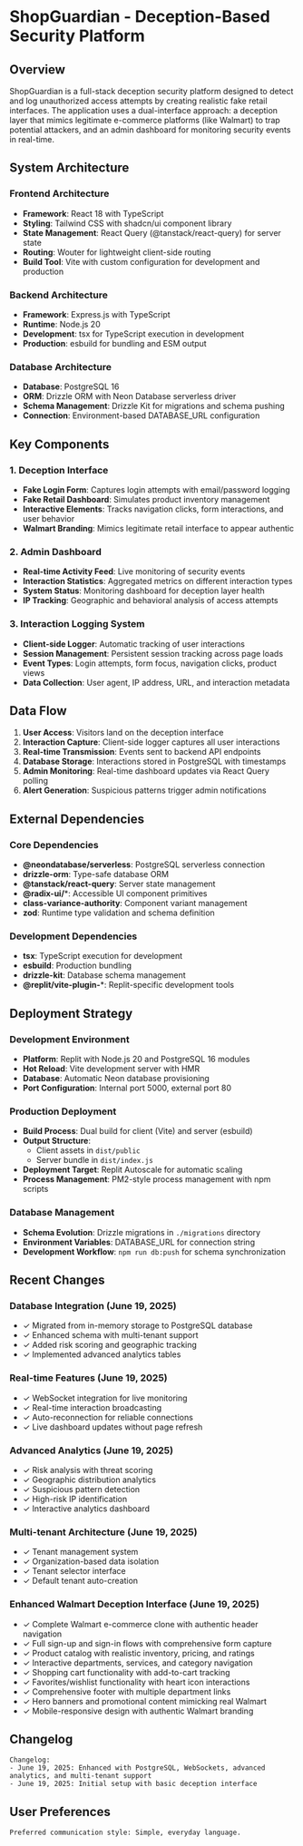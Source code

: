 # ShopGuardian - Deception-Based Security Platform

## Overview

ShopGuardian is a full-stack deception security platform designed to detect and log unauthorized access attempts by creating realistic fake retail interfaces. The application uses a dual-interface approach: a deception layer that mimics legitimate e-commerce platforms (like Walmart) to trap potential attackers, and an admin dashboard for monitoring security events in real-time.

## System Architecture

### Frontend Architecture
- **Framework**: React 18 with TypeScript
- **Styling**: Tailwind CSS with shadcn/ui component library
- **State Management**: React Query (@tanstack/react-query) for server state
- **Routing**: Wouter for lightweight client-side routing
- **Build Tool**: Vite with custom configuration for development and production

### Backend Architecture
- **Framework**: Express.js with TypeScript
- **Runtime**: Node.js 20
- **Development**: tsx for TypeScript execution in development
- **Production**: esbuild for bundling and ESM output

### Database Architecture
- **Database**: PostgreSQL 16
- **ORM**: Drizzle ORM with Neon Database serverless driver
- **Schema Management**: Drizzle Kit for migrations and schema pushing
- **Connection**: Environment-based DATABASE_URL configuration

## Key Components

### 1. Deception Interface
- **Fake Login Form**: Captures login attempts with email/password logging
- **Fake Retail Dashboard**: Simulates product inventory management
- **Interactive Elements**: Tracks navigation clicks, form interactions, and user behavior
- **Walmart Branding**: Mimics legitimate retail interface to appear authentic

### 2. Admin Dashboard
- **Real-time Activity Feed**: Live monitoring of security events
- **Interaction Statistics**: Aggregated metrics on different interaction types
- **System Status**: Monitoring dashboard for deception layer health
- **IP Tracking**: Geographic and behavioral analysis of access attempts

### 3. Interaction Logging System
- **Client-side Logger**: Automatic tracking of user interactions
- **Session Management**: Persistent session tracking across page loads
- **Event Types**: Login attempts, form focus, navigation clicks, product views
- **Data Collection**: User agent, IP address, URL, and interaction metadata

## Data Flow

1. **User Access**: Visitors land on the deception interface
2. **Interaction Capture**: Client-side logger captures all user interactions
3. **Real-time Transmission**: Events sent to backend API endpoints
4. **Database Storage**: Interactions stored in PostgreSQL with timestamps
5. **Admin Monitoring**: Real-time dashboard updates via React Query polling
6. **Alert Generation**: Suspicious patterns trigger admin notifications

## External Dependencies

### Core Dependencies
- **@neondatabase/serverless**: PostgreSQL serverless connection
- **drizzle-orm**: Type-safe database ORM
- **@tanstack/react-query**: Server state management
- **@radix-ui/***: Accessible UI component primitives
- **class-variance-authority**: Component variant management
- **zod**: Runtime type validation and schema definition

### Development Dependencies
- **tsx**: TypeScript execution for development
- **esbuild**: Production bundling
- **drizzle-kit**: Database schema management
- **@replit/vite-plugin-***: Replit-specific development tools

## Deployment Strategy

### Development Environment
- **Platform**: Replit with Node.js 20 and PostgreSQL 16 modules
- **Hot Reload**: Vite development server with HMR
- **Database**: Automatic Neon database provisioning
- **Port Configuration**: Internal port 5000, external port 80

### Production Deployment
- **Build Process**: Dual build for client (Vite) and server (esbuild)
- **Output Structure**: 
  - Client assets in `dist/public`
  - Server bundle in `dist/index.js`
- **Deployment Target**: Replit Autoscale for automatic scaling
- **Process Management**: PM2-style process management with npm scripts

### Database Management
- **Schema Evolution**: Drizzle migrations in `./migrations` directory
- **Environment Variables**: DATABASE_URL for connection string
- **Development Workflow**: `npm run db:push` for schema synchronization

## Recent Changes

### Database Integration (June 19, 2025)
- ✓ Migrated from in-memory storage to PostgreSQL database
- ✓ Enhanced schema with multi-tenant support
- ✓ Added risk scoring and geographic tracking
- ✓ Implemented advanced analytics tables

### Real-time Features (June 19, 2025)
- ✓ WebSocket integration for live monitoring
- ✓ Real-time interaction broadcasting
- ✓ Auto-reconnection for reliable connections
- ✓ Live dashboard updates without page refresh

### Advanced Analytics (June 19, 2025)
- ✓ Risk analysis with threat scoring
- ✓ Geographic distribution analytics
- ✓ Suspicious pattern detection
- ✓ High-risk IP identification
- ✓ Interactive analytics dashboard

### Multi-tenant Architecture (June 19, 2025)
- ✓ Tenant management system
- ✓ Organization-based data isolation
- ✓ Tenant selector interface
- ✓ Default tenant auto-creation

### Enhanced Walmart Deception Interface (June 19, 2025)
- ✓ Complete Walmart e-commerce clone with authentic header navigation
- ✓ Full sign-up and sign-in flows with comprehensive form capture
- ✓ Product catalog with realistic inventory, pricing, and ratings
- ✓ Interactive departments, services, and category navigation
- ✓ Shopping cart functionality with add-to-cart tracking
- ✓ Favorites/wishlist functionality with heart icon interactions
- ✓ Comprehensive footer with multiple department links
- ✓ Hero banners and promotional content mimicking real Walmart
- ✓ Mobile-responsive design with authentic Walmart branding

## Changelog

```
Changelog:
- June 19, 2025: Enhanced with PostgreSQL, WebSockets, advanced analytics, and multi-tenant support
- June 19, 2025: Initial setup with basic deception interface
```

## User Preferences

```
Preferred communication style: Simple, everyday language.
```
